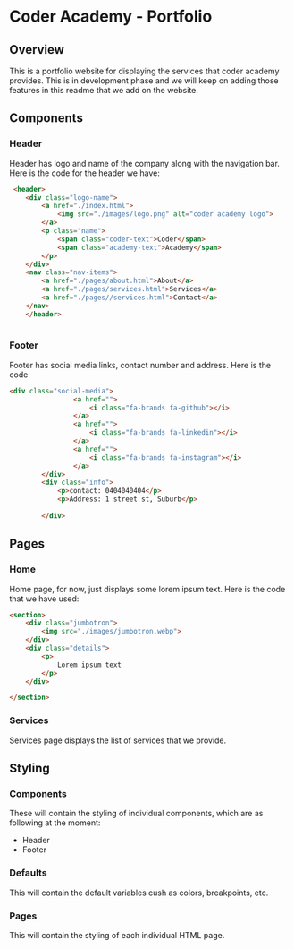 # Coder Academy - Portfolio

## Overview
This is a portfolio website for displaying the services that coder academy provides. This is in development phase and we will keep on adding those features in this readme that we add on the website.

## Components

### Header
Header has logo and name of the company along with the navigation bar. Here is the code for the header we have: 
```html
 <header>
    <div class="logo-name">
        <a href="./index.html">
            <img src="./images/logo.png" alt="coder academy logo">
        </a>
        <p class="name">
            <span class="coder-text">Coder</span>
            <span class="academy-text">Academy</span>
        </p>
    </div>
    <nav class="nav-items">
        <a href="./pages/about.html">About</a>
        <a href="./pages/services.html">Services</a>
        <a href="./pages//services.html">Contact</a>
    </nav>
    </header>
    
```

### Footer 
Footer has social media links, contact number and address. Here is the code

```html
<div class="social-media">
                <a href="">
                    <i class="fa-brands fa-github"></i>
                </a>
                <a href="">
                    <i class="fa-brands fa-linkedin"></i>
                </a>
                <a href="">
                    <i class="fa-brands fa-instagram"></i>
                </a>
        </div>
        <div class="info">
            <p>contact: 0404040404</p>
            <p>Address: 1 street st, Suburb</p>
        
        </div>
```

## Pages

### Home
Home page, for now, just displays some lorem ipsum text. Here is the code that we have used: 

```html
<section>
    <div class="jumbotron">
        <img src="./images/jumbotron.webp">
    </div>
    <div class="details">
        <p>
            Lorem ipsum text
        </p>
    </div>

</section>
```

### Services
Services page displays the list of services that we provide.

## Styling

### Components 
These will contain the styling of individual components, which are as following at the moment:
- Header
- Footer

### Defaults
This will contain the default variables cush as colors, breakpoints, etc.

### Pages 
This will contain the styling of each individual HTML page.
